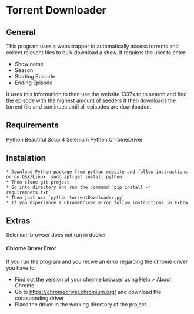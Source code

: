 # Torrent Downloader

## General
This program uses a webscrapper to automatically access torrents and collect relevent files to bulk download a show.
It requires the user to enter:
- Show name
- Season
- Starting Episode
- Ending Episode

It uses this information to then use the website 1337x.to to search and find the episode with the highest amount of seeders
It then downloads the torrent file and continues until all episodes are downloaded.

## Requirements
Python
Beautiful Soup 4
Selenium Python
ChromeDriver

## Instalation
    * Download Python package from python website and follow instructions or on OSX/Linux `sudo apt-get install python`
    * Then clone git project
    * Go into directory and run the command `pip install -r requiremnets.txt`
    * Then just use `python torrentDownloader.py`
    * If you experiance a ChromeDriver error follow instructions in Extra

## Extras
Selenium browser does not run in docker

#### Chrome Driver Error
If you run the program and you recive an error regarding the chrome driver you have to:
* Find out the version of your chrome browser using Help > About Chrome
* Go to https://chromedriver.chromium.org/ and download the corasponding driver
* Place the driver in the working directory of the project.
